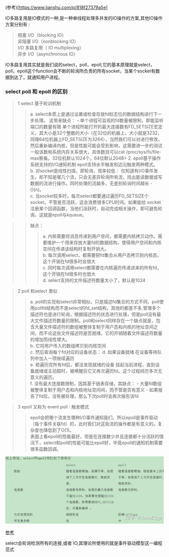 (参考)[https://www.jianshu.com/p/818f27379a5e]


IO多路复用是IO模式的一种,是一种单线程处理多并发的IO操作的方案,其他IO操作方案分别有 :

> 阻塞 I/O（blocking IO）  
> 非阻塞 I/O（nonblocking IO）  
> I/O 多路复用（ IO multiplexing）  
> 异步 I/O（asynchronous IO）

IO多路复用其实就是我们说的select，poll，epoll,它的基本原理就是select，poll，epoll这个function会不断的轮询所负责的所有socket，当某个socket有数据到达了，就通知用户进程。

### select poll 和 epoll 的区别
> 1 select 基于轮训机制
>> a. select本质上是通过设置或检查存放fd标志位的数据结构进行下一步处理。 这带来缺点： - 单个进程可监视的fd数量被限制，即能监听端口的数量有限 单个进程所能打开的最大连接数有FD_SETSIZE宏定义，其大小是32个整数的大小（在32位的机器上，大小就是3232，同理64位机器上FD_SETSIZE为3264），当然我们可以对进行修改，然后重新编译内核，但是性能可能会受到影响，这需要进一步的测试 一般该数和系统内存关系很大，具体数目可以cat /proc/sys/fs/file-max察看。32位机默认1024个，64位默认2048> 2. epoll基于操作系统支持的I/O通知机制 epoll支持水平触发和边沿触发两种模式。  
>> b. 对socket是线性扫描，即轮询，效率较低： 仅知道有I/O事件发生，却不知是哪几个流，只会无差异轮询所有流，找出能读数据或写数据的流进行操作。同时处理的流越多，无差别轮询时间越长 - O(n)。  
>> c. 当socket较多时，每次select都要通过遍历FD_SETSIZE个socket，不管是否活跃，这会浪费很多CPU时间。如果能给 socket 注册某个回调函数，当他们活跃时，自动完成相关操作，即可避免轮询，这就是epoll与kqueue。  

>> 缺点：
>>> a. 内核需要将消息传递到用户空间，都需要内核拷贝动作。需要维护一个用来存放大量fd的数据结构，使得用户空间和内核空间在传递该结构时复制开销大。  
>>> b. 每次调用select，都需要把fd集合从用户态拷贝到内核态，这个开销在fd很多时会很大    
>>> c. 同时每次调用select都需要在内核遍历传递进来的所有fd，这个开销在fd很多时也很大  
>>> d. select支持的文件描述符数量太小了，默认是1024  

> 2 poll 和select 类似
>> a. poll的实现和select非常相似，只是描述fd集合的方式不同，poll使用pollfd结构而不是select的fd_set结构，其他的都差不多,管理多个描述符也是进行轮询，根据描述符的状态进行处理，但是poll没有最大文件描述符数量的限制。poll和select同样存在一个缺点就是，包含大量文件描述符的数组被整体复制于用户态和内核的地址空间之间，而不论这些文件描述符是否就绪，它的开销随着文件描述符数量的增加而线性增大。  
>> b. 它将用户传入的数组拷贝到内核空间    
>> c. 然后查询每个fd对应的设备状态： 
>> d. 如果设备就绪 在设备等待队列中加入一项继续遍历    
>> e. 若遍历完所有fd后，都没发现就绪的设备 挂起当前进程，直到设备就绪或主动超时，被唤醒后它又再次遍历fd。这个过程经历多次无意义的遍历。    
>> f. 没有最大连接数限制，因其基于链表存储，其缺点： - 大量fd数组被整体复制于用户态和内核地址空间间，而不管是否有意义 - 如果报告了fd后，没有被处理，那么下次poll时会再次报告该fd

> 3 epoll 又称为 event poll : 触发模式
>> epoll会把哪个流发生哪种I/O事件通知我们。所以epoll是事件驱动（每个事件关联fd）的，此时我们对这些流的操作都是有意义的。复杂度也降低到了O(1)。  
>> 表面上看epoll的性能最好，但是在连接数少并且连接都十分活跃的情况下，select和poll的性能可能比epoll好，毕竟epoll的通知机制需要很多函数回调。

![select 和 epoll](md_pic/select_epoll.png)  

[参考](https://zhuanlan.zhihu.com/p/272891398)

 

select会轮询检测所有的连接,或者 IO,其理论所使用的就是事件驱动模型这一编程范式
